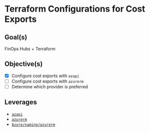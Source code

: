 # Terraform Configurations for Cost Exports

## Goal(s)

FinOps Hubs + Terraform

## Objective(s)

- [x] Configure cost exports with `azapi`
- [ ] Configure cost exports with `azurerm`
- [ ] Determine which provider  is preferred

## Leverages

- [`azapi`](https://registry.terraform.io/providers/Azure/azapi/latest/docs)
- [`azurerm`](https://registry.terraform.io/providers/hashicorp/azurerm/latest/docs)
- [`Azure/naming/azurerm`](https://registry.terraform.io/modules/Azure/naming/azurerm/latest)
